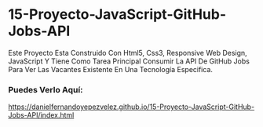 # 15-Proyecto-JavaScript-GitHub-Jobs-API
Este Proyecto Esta Construido Con Html5, Css3, Responsive Web Design, JavaScript Y Tiene Como Tarea Principal Consumir 
La API De GitHub Jobs Para Ver Las Vacantes Existente En Una Tecnología Especifica. 

### Puedes Verlo Aquí: 
https://danielfernandoyepezvelez.github.io/15-Proyecto-JavaScript-GitHub-Jobs-API/index.html

